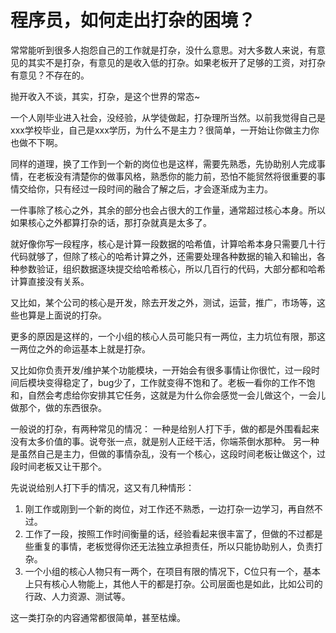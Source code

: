 # 程序员，如何走出打杂的困境？

常常能听到很多人抱怨自己的工作就是打杂，没什么意思。对大多数人来说，有意见的其实不是打杂，有意见的是收入低的打杂。如果老板开了足够的工资，对打杂有意见？不存在的。

抛开收入不谈，其实，打杂，是这个世界的常态~

一个人刚毕业进入社会，没经验，从学徒做起，打杂理所当然。以前我觉得自己是xxx学校毕业，自己是xxx学历，为什么不是主力？很简单，一开始让你做主力你也做不下啊。

同样的道理，换了工作到一个新的岗位也是这样，需要先熟悉，先协助别人完成事情，在老板没有清楚你的做事风格，熟悉你的能力前，恐怕不能贸然将很重要的事情交给你，只有经过一段时间的融合了解之后，才会逐渐成为主力。

一件事除了核心之外，其余的部分也会占很大的工作量，通常超过核心本身。所以如果核心之外都算打杂的话，那打杂就真是太多了。

就好像你写一段程序，核心是计算一段数据的哈希值，计算哈希本身只需要几十行代码就够了，但除了核心的哈希计算之外，还需要处理各种数据的输入和输出，各种参数验证，组织数据逐块提交给哈希核心，所以几百行的代码，大部分都和哈希计算直接没有关系。

又比如，某个公司的核心是开发，除去开发之外，测试，运营，推广，市场等，这些也算是上面说的打杂。

更多的原因是这样的，一个小组的核心人员可能只有一两位，主力坑位有限，那这一两位之外的命运基本上就是打杂。

又比如你负责开发/维护某个功能模块，一开始会有很多事情让你很忙，过一段时间后模块变得稳定了，bug少了，工作就变得不饱和了。老板一看你的工作不饱和，自然会考虑给你安排其它任务，这就是为什么你会感觉一会儿做这个，一会儿做那个，做的东西很杂。





一般说的打杂，有两种常见的情况：
一种是给别人打下手，做的都是外围看起来没有太多价值的事。说夸张一点，就是别人正经干活，你端茶倒水那种。
另一种是虽然自己是主力，但做的事情杂乱，没有一个核心，这段时间老板让做这个，过段时间老板又让干那个。

先说说给别人打下手的情况，这又有几种情形：
1. 刚工作或刚到一个新的岗位，对工作还不熟悉，一边打杂一边学习，再自然不过。
2. 工作了一段，按照工作时间衡量的话，经验看起来很丰富了，但做的不过都是些重复的事情，老板觉得你还无法独立承担责任，所以只能协助别人，负责打杂。
3. 一个小组的核心人物只有一两个，在项目有限的情况下，C位只有一个，基本上只有核心人物能上，其他人干的都是打杂。公司层面也是如此，比如公司的行政、人力资源、测试等。

这一类打杂的内容通常都很简单，甚至枯燥。

